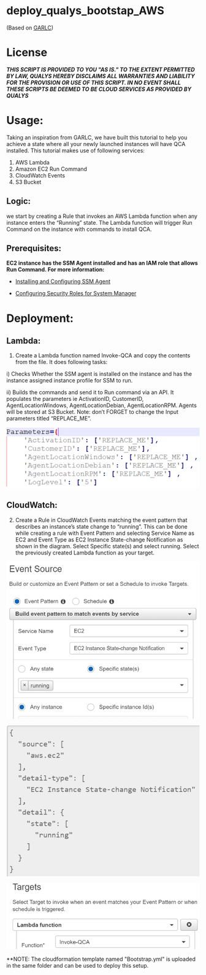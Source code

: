 # deploy_qualys_bootstap_AWS
(Based on [GARLC](https://github.com/awslabs/lambda-runcommand-configuration-management))

# License
_**THIS SCRIPT IS PROVIDED TO YOU "AS IS."  TO THE EXTENT PERMITTED BY LAW, QUALYS HEREBY DISCLAIMS ALL WARRANTIES AND LIABILITY FOR THE PROVISION OR USE OF THIS SCRIPT.  IN NO EVENT SHALL THESE SCRIPTS BE DEEMED TO BE CLOUD SERVICES AS PROVIDED BY QUALYS**_

# Usage:
Taking an inspiration from GARLC, we have built this tutorial to help you achieve a state where all your newly launched instances will have QCA installed.
This tutorial makes use of following services:
1.	AWS Lambda
2.	Amazon EC2 Run Command
3.	CloudWatch Events
4.	S3 Bucket

## Logic: 
we start by creating a Rule that invokes an AWS Lambda function when any instance enters the “Running” state. The Lambda function will trigger Run Command on the instance with commands to install QCA.

## Prerequisites:

**EC2 instance has the SSM Agent installed and has an IAM role that allows Run Command. For more information:**

* [Installing and Configuring SSM Agent](http://docs.aws.amazon.com/systems-manager/latest/userguide/ssm-agent.html)

* [Configuring Security Roles for System Manager](http://docs.aws.amazon.com/systems-manager/latest/userguide/systems-manager-access.html)

# Deployment:

## Lambda:
 1.	Create a Lambda function named Invoke-QCA and copy the contents from the file. It does following tasks:

  i)	Checks Whether the SSM agent is installed on the instance and has the instance assigned instance profile for SSM to run.

  ii)	Builds the commands and send it to Run command via an API. It populates the parameters ie ActivationID, CustomerID, AgentLocationWindows, AgentLocationDebian, AgentLocationRPM. 
Agents will be stored at S3 Bucket. Note: don’t FORGET to change the Input parameters titled “REPLACE_ME”.

![Image](parameters.png?raw=true)


## CloudWatch:

 2.	Create a Rule in CloudWatch Events matching the event pattern that describes an instance’s state change to “running”. This can be done while creating a rule with Event Pattern and selecting Service Name as EC2 and Event Type as EC2 Instance State-change Notification as shown in the diagram. Select Specific state(s) and select running. Select the previously created Lambda function as your target.

![eventsources](eventsources.png?raw=true "eventsources")

![eventfilters](eventfilters.png?raw=true "eventfilters")

![eventtargets](eventtargets.png?raw=true "eventtargets")


**NOTE: The cloudformation template named "Bootstrap.yml" is uploaded in the same folder and can be used to deploy this setup.


